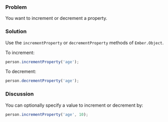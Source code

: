 ### Problem
You want to increment or decrement a property.

### Solution
Use the `incrementProperty` or `decrementProperty` methods of `Ember.Object`.

To increment:

```javascript
person.incrementProperty('age');
```

To decrement:

```javascript
person.decrementProperty('age');
```

### Discussion
You can optionally specify a value to increment or decrement by:

```javascript
person.incrementProperty('age', 10);
```

<!---#### Example

<a class="jsbin-embed" href="http://jsbin.com/huxojisaha/1/edit?live">JS Bin</a>-->
